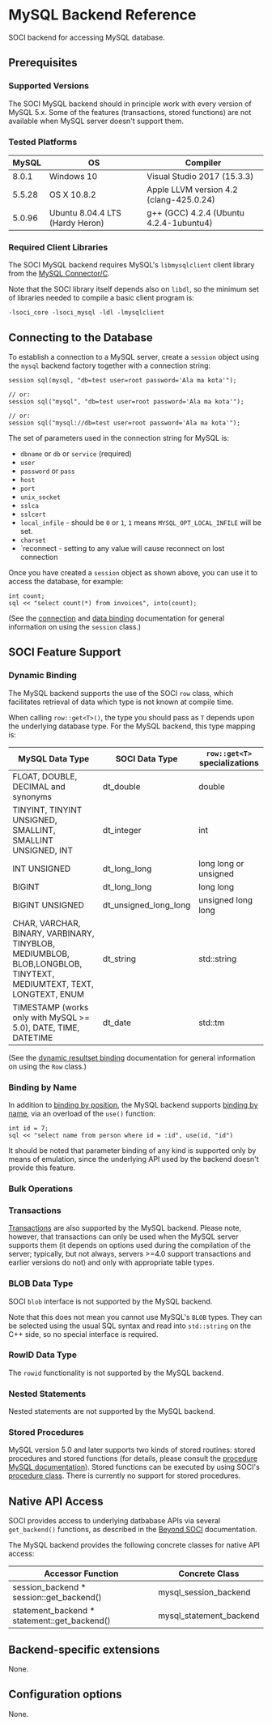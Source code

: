 # MySQL Backend Reference

SOCI backend for accessing MySQL database.

## Prerequisites

### Supported Versions

The SOCI MySQL backend should in principle work with every version of MySQL 5.x.
Some of the features (transactions, stored functions) are not available when MySQL server doesn't support them.

### Tested Platforms

|MySQL|OS|Compiler|
|--- |--- |--- |
|8.0.1|Windows 10|Visual Studio 2017 (15.3.3)|
|5.5.28|OS X 10.8.2|Apple LLVM version 4.2 (clang-425.0.24)|
|5.0.96|Ubuntu 8.04.4 LTS (Hardy Heron)|g++ (GCC) 4.2.4 (Ubuntu 4.2.4-1ubuntu4)|

### Required Client Libraries

The SOCI MySQL backend requires MySQL's `libmysqlclient` client library from the [MySQL Connector/C](https://dev.mysql.com/downloads/connector/c/).

Note that the SOCI library itself depends also on `libdl`, so the minimum set of libraries needed to compile a basic client program is:

    -lsoci_core -lsoci_mysql -ldl -lmysqlclient

## Connecting to the Database

To establish a connection to a MySQL server, create a `session` object using the `mysql` backend factory together with a connection string:

    session sql(mysql, "db=test user=root password='Ala ma kota'");

    // or:
    session sql("mysql", "db=test user=root password='Ala ma kota'");

    // or:
    session sql("mysql://db=test user=root password='Ala ma kota'");

The set of parameters used in the connection string for MySQL is:

* `dbname` or `db` or `service` (required)
* `user`
* `password` or `pass`
* `host`
* `port`
* `unix_socket`
* `sslca`
* `sslcert`
* `local_infile` - should be `0` or `1`, `1` means `MYSQL_OPT_LOCAL_INFILE` will be set.
* `charset`
* `reconnect - setting to any value will cause reconnect on lost connection

Once you have created a `session` object as shown above, you can use it to access the database, for example:

    int count;
    sql << "select count(*) from invoices", into(count);

(See the [connection](../connections.md) and [data binding](../binding.md) documentation
for general information on using the `session` class.)

## SOCI Feature Support

### Dynamic Binding

The MySQL backend supports the use of the SOCI `row` class, which facilitates retrieval of data which type is not known at compile time.

When calling `row::get<T>()`, the type you should pass as `T` depends upon the underlying database type.
For the MySQL backend, this type mapping is:

|MySQL Data Type|SOCI Data Type|`row::get<T>` specializations|
|--- |--- |--- |
|FLOAT, DOUBLE, DECIMAL and synonyms|dt_double|double|
|TINYINT, TINYINT UNSIGNED, SMALLINT, SMALLINT UNSIGNED, INT|dt_integer|int|
|INT UNSIGNED|dt_long_long|long long or unsigned|
|BIGINT|dt_long_long|long long|
|BIGINT UNSIGNED|dt_unsigned_long_long|unsigned long long|
|CHAR, VARCHAR, BINARY, VARBINARY, TINYBLOB, MEDIUMBLOB, BLOB,LONGBLOB, TINYTEXT, MEDIUMTEXT, TEXT, LONGTEXT, ENUM|dt_string|std::string|
|TIMESTAMP (works only with MySQL >= 5.0), DATE, TIME, DATETIME|dt_date|std::tm|

(See the [dynamic resultset binding](../types.md#dynamic-binding) documentation for general information
on using the `Row` class.)

### Binding by Name

In addition to [binding by position](../binding.md#binding-by-position), the MySQL backend supports
[binding by name](../binding.md#binding-by-name), via an overload of the `use()` function:

    int id = 7;
    sql << "select name from person where id = :id", use(id, "id")

It should be noted that parameter binding of any kind is supported only by means of emulation, since the underlying API used by the backend doesn't provide this feature.

### Bulk Operations

### Transactions

[Transactions](../transactions.md) are also supported by the MySQL backend. Please note, however, that transactions can only be used when the MySQL server supports them (it depends on options used during the compilation of the server; typically, but not always, servers >=4.0 support transactions and earlier versions do not) and only with appropriate table types.

### BLOB Data Type

SOCI `blob` interface is not supported by the MySQL backend.

Note that this does not mean you cannot use MySQL's `BLOB` types.  They can be selected using the usual SQL syntax and read into `std::string` on the C++ side, so no special interface is required.

### RowID Data Type

The `rowid` functionality is not supported by the MySQL backend.

### Nested Statements

Nested statements are not supported by the MySQL backend.

### Stored Procedures

MySQL version 5.0 and later supports two kinds of stored routines: stored procedures and stored functions (for details, please consult the [procedure MySQL documentation](http://dev.mysql.com/doc/refman/5.0/en/stored-procedures.html)). Stored functions can be executed by using SOCI's [procedure class](../procedures.md). There is currently no support for stored procedures.

## Native API Access

SOCI provides access to underlying datbabase APIs via several `get_backend()` functions, as described in the [Beyond SOCI](../beyond.md) documentation.

The MySQL backend provides the following concrete classes for native API access:

|Accessor Function|Concrete Class|
|--- |--- |
|session_backend * session::get_backend()|mysql_session_backend|
|statement_backend * statement::get_backend()|mysql_statement_backend|

## Backend-specific extensions

None.

## Configuration options

None.
